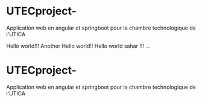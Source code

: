 # UTECproject-
Application web en angular et springboot pour la chambre technologique de l'UTICA

Hello world!!!
Another Hello world!!
Hello world sahar !!!
...

# UTECproject-
Application web en angular et springboot pour la chambre technologique de l'UTICA


